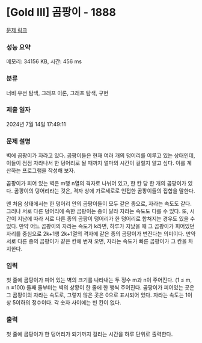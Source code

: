 # [Gold III] 곰팡이 - 1888 

[문제 링크](https://www.acmicpc.net/problem/1888) 

### 성능 요약

메모리: 34156 KB, 시간: 456 ms

### 분류

너비 우선 탐색, 그래프 이론, 그래프 탐색, 구현

### 제출 일자

2024년 7월 14일 17:49:11

### 문제 설명

<p>벽에 곰팡이가 자라고 있다. 곰팡이들은 현재 여러 개의 덩어리를 이루고 있는 상태인데, 이들이 점점 자라나서 한 덩어리로 될 때까지 얼마의 시간이 걸릴지 알고 싶다. 이를 계산하는 프로그램을 작성해 보자.</p>

<p>곰팡이가 피어 있는 벽은 m행 n열의 격자로 나뉘어 있고, 한 칸 당 한 개의 곰팡이가 있다. 곰팡이의 덩어리라는 것은, 격자 상에 가로세로로 인접한 곰팡이들의 집합을 말한다.</p>

<p>맨 처음 상태에서는 한 덩어리 안의 곰팡이들이 모두 같은 종으로, 자라는 속도도 같다. 그러나 서로 다른 덩어리에 속한 곰팡이는 종이 달라 자라는 속도도 다를 수 있다. 또, 시간이 지남에 따라 서로 다른 종의 곰팡이 덩어리가 한 덩어리로 합쳐지는 경우도 있을 수 있다. 만약 어느 곰팡이의 자라는 속도가 k라면, 하루가 지났을 때 그 곰팡이가 피어있던 자리를 중심으로 2k+1행 2k+1열의 격자에 같은 종의 곰팡이가 번진다는 의미이다. 만약 서로 다른 종의 곰팡이가 같은 칸에 번져 오면, 자라는 속도가 빠른 곰팡이가 그 칸을 차지한다.</p>

### 입력 

 <p>첫 줄에 곰팡이가 피어 있는 벽의 크기를 나타내는 두 정수 m과 n이 주어진다. (1 ≤ m, n ≤100) 둘째 줄부터는 벽의 상황이 한 줄에 한 행씩 주어진다. 곰팡이가 피어있는 곳은 그 곰팡이의 자라는 속도로, 그렇지 않은 곳은 0으로 표시되어 있다. 자라는 속도는 1이상 5이하의 정수이다. 각 숫자 사이에는 빈 칸이 없다.</p>

### 출력 

 <p>첫 줄에 곰팡이가 한 덩어리가 되기까지 걸리는 시간을 하루 단위로 출력한다.</p>


